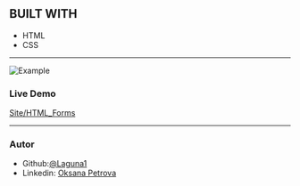 # 
# 
## BUILT WITH
*  HTML
*  CSS
***
 ![Example]()

### Live Demo  
 [Site/HTML_Forms]()
***


### Autor
 - Github:[@Laguna1](https://github.com/Laguna1)
 - Linkedin: [Oksana Petrova](https://www.linkedin.com/in/oksana-petrova-005bb0145/)
